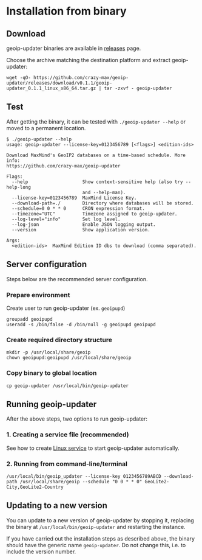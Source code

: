 # Installation from binary

## Download

geoip-updater binaries are available in [releases](https://github.com/crazy-max/geoip-updater/releases) page.

Choose the archive matching the destination platform and extract geoip-updater:

```
wget -qO- https://github.com/crazy-max/geoip-updater/releases/download/v0.1.1/geoip-updater_0.1.1_linux_x86_64.tar.gz | tar -zxvf - geoip-updater
```

## Test

After getting the binary, it can be tested with `./geoip-updater --help` or moved to a permanent location.

```
$ ./geoip-updater --help
usage: geoip-updater --license-key=0123456789 [<flags>] <edition-ids>

Download MaxMind's GeoIP2 databases on a time-based schedule. More info:
https://github.com/crazy-max/geoip-updater

Flags:
  --help                    Show context-sensitive help (also try --help-long
                            and --help-man).
  --license-key=0123456789  MaxMind License Key.
  --download-path=./        Directory where databases will be stored.
  --schedule=0 0 * * 0      CRON expression format.
  --timezone="UTC"          Timezone assigned to geoip-updater.
  --log-level="info"        Set log level.
  --log-json                Enable JSON logging output.
  --version                 Show application version.

Args:
  <edition-ids>  MaxMind Edition ID dbs to download (comma separated).
```

## Server configuration

Steps below are the recommended server configuration.

### Prepare environment

Create user to run geoip-updater (ex. `geoipupd`)

```
groupadd geoipupd
useradd -s /bin/false -d /bin/null -g geoipupd geoipupd
```

### Create required directory structure

```
mkdir -p /usr/local/share/geoip
chown geoipupd:geoipupd /usr/local/share/geoip
```

### Copy binary to global location

```
cp geoip-updater /usr/local/bin/geoip-updater
```

## Running geoip-updater

After the above steps, two options to run geoip-updater:

### 1. Creating a service file (recommended)

See how to create [Linux service](linux-service.md) to start geoip-updater automatically.

### 2. Running from command-line/terminal

```
/usr/local/bin/geoip_updater --license-key 0123456789ABCD --download-path /usr/local/share/geoip --schedule "0 0 * * 0" GeoLite2-City,GeoLite2-Country
```

## Updating to a new version

You can update to a new version of geoip-updater by stopping it, replacing the binary at `/usr/local/bin/geoip-updater` and restarting the instance.

If you have carried out the installation steps as described above, the binary should have the generic name `geoip-updater`. Do not change this, i.e. to include the version number.

